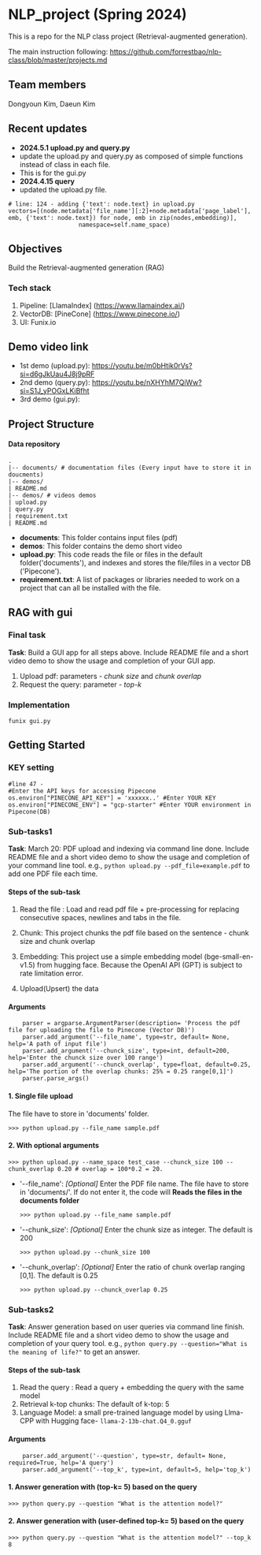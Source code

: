 # NLP_project (Spring 2024)
This is a repo for the NLP class project (Retrieval-augmented generation).
 
The main instruction following: https://github.com/forrestbao/nlp-class/blob/master/projects.md
## Team members
Dongyoun Kim, Daeun Kim

## Recent updates
* <b>2024.5.1 upload.py and query.py </b>
* update the upload.py and query.py as composed of simple functions instead of class in each file.
* This is for the gui.py
* <b>2024.4.15 query</b>
* updated the upload.py file.
```
# line: 124 - adding {'text': node.text} in upload.py
vectors=[(node.metadata['file_name'][:2]+node.metadata['page_label'], emb, {'text': node.text}) for node, emb in zip(nodes,embedding)],
                    namespace=self.name_space)
```
## Objectives
Build the Retrieval-augmented generation (RAG)
### Tech stack
1. Pipeline: [LlamaIndex] (https://www.llamaindex.ai/)
2. VectorDB: [PineCone]  (https://www.pinecone.io/)
3. UI: Funix.io

## Demo video link
* 1st demo (upload.py): https://youtu.be/m0bHtik0rVs?si=d6gJkUau4J8j9pRF
* 2nd demo (query.py): https://youtu.be/nXHYhM7QiWw?si=S1J_yPOGxLKiBfht
* 3rd demo (gui.py):
## Project Structure

#### Data repository
```
.
|-- documents/ # documentation files (Every input have to store it in doucments)
|-- demos/
| README.md
|-- demos/ # videos demos
| upload.py
| query.py
| requirement.txt
| README.md

```
- **documents**: This folder contains input files (pdf)
- **demos**: This folder contains the demo short video
- **upload.py**: This code reads the file or files in the default folder('documents'), and indexes and stores the file/files in a vector DB ('Pipecone').
- **requirement.txt**: A list of packages or libraries needed to work on a project that can all be installed with the file.

## RAG with gui
### Final task
**Task**: Build a GUI app for all steps above. Include README file and a short video demo to show the usage and completion of your GUI app.
1. Upload pdf: parameters - *chunk size* and *chunk overlap*
2. Request the query: parameter -  *top-k*

### Implementation
```
funix gui.py 
```

## Getting Started
### KEY setting
```
#line 47 -  
#Enter the API keys for accessing Pipecone
os.environ["PINECONE_API_KEY"] = 'xxxxxx..' #Enter YOUR KEY
os.environ["PINECONE_ENV"] = "gcp-starter" #Enter YOUR environment in Pipecone(DB)
``` 
### Sub-tasks1
**Task**: March 20: PDF upload and indexing via command line done. Include README file and a short video demo to show the usage and completion of your command line tool. e.g., `python upload.py --pdf_file=example.pdf` to add one PDF file each time. 

#### Steps of the sub-task
1. Read the file : Load and read pdf file + pre-processing for replacing consecutive spaces, newlines and tabs in the file.

2. Chunk: This project chunks the pdf file based on the sentence - chunk size and chunk overlap

3. Embedding: This project use a simple embedding model (bge-small-en-v1.5) from hugging face. Because the OpenAI API (GPT) is subject to rate limitation error.

4. Upload(Upsert) the data

#### Arguments
```
    parser = argparse.ArgumentParser(description= 'Process the pdf file for uploading the file to Pinecone (Vector DB)')
    parser.add_argument('--file_name', type=str, default= None, help='A path of input file')
    parser.add_argument('--chunck_size', type=int, default=200, help='Enter the chunck size over 100 range')
    parser.add_argument('--chunck_overlap', type=float, default=0.25, help='The portion of the overlap chunks: 25% = 0.25 range[0,1]')
    parser.parse_args()
```
#### 1. Single file upload
The file have to store in 'documents' folder.

```
>>> python upload.py --file_name sample.pdf
```

#### 2. With optional arguments
 
```
>>> python upload.py --name_space test_case --chunck_size 100 --chunk_overlap 0.20 # overlap = 100*0.2 = 20.
```

* '--file_name': *[Optional]* Enter the PDF file name. The file have to store in 'documents/'.  If do not enter it, the code will **Reads the files in the documents folder**

    ```
    >>> python upload.py --file_name sample.pdf
    ```

* '--chunk_size': *[Optional]* Enter the chunk size as integer. The default is 200

    ```
    >>> python upload.py --chunk_size 100
    ```

* '--chunk_overlap': *[Optional]* Enter the ratio of chunk overlap ranging [0,1]. The default is 0.25
 
    ```
    >>> python upload.py --chunck_overlap 0.25
    ```

### Sub-tasks2
**Task**:  Answer generation based on user queries via command line finish. Include README file and a short video demo to show the usage and completion of your query tool. e.g., `python query.py --question="What is the meaning of life?"` to get an answer.

#### Steps of the sub-task
1. Read the query : Read a query + embedding the query with the same model
2. Retrieval k-top chunks: The default of k-top: 5
3. Language Model: a small pre-trained language model by using Llma-CPP with Hugging face- `llama-2-13b-chat.Q4_0.gguf`


#### Arguments
```
    parser.add_argument('--question', type=str, default= None, required=True, help='A query')
    parser.add_argument('--top_k', type=int, default=5, help='top_k')
```
#### 1. Answer generation with (top-k= 5) based on the query
```
>>> python query.py --question "What is the attention model?"
```

#### 2. Answer generation with (user-defined top-k= 5) based on the query
```
>>> python query.py --question "What is the attention model?" --top_k 8
```